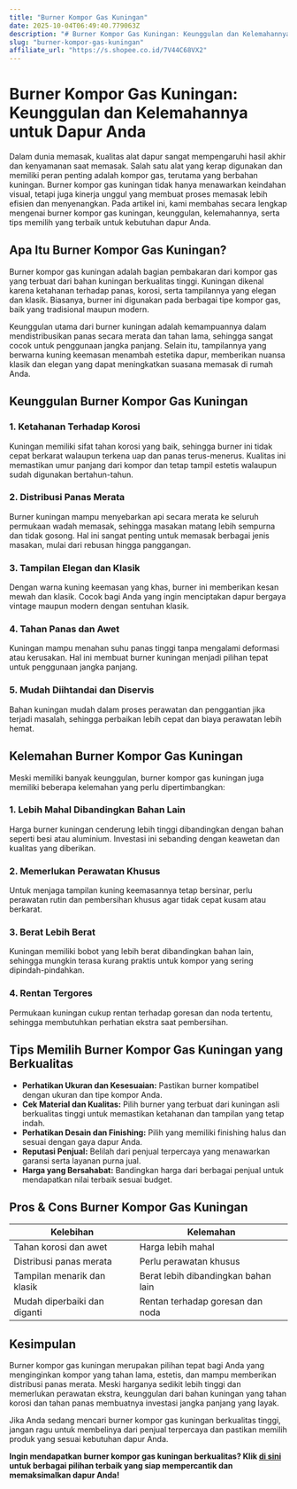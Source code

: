 ```yaml
---
title: "Burner Kompor Gas Kuningan"
date: 2025-10-04T06:49:40.779063Z
description: "# Burner Kompor Gas Kuningan: Keunggulan dan Kelemahannya untuk Dapur Anda..."
slug: "burner-kompor-gas-kuningan"
affiliate_url: "https://s.shopee.co.id/7V44C68VX2"
---
```

# Burner Kompor Gas Kuningan: Keunggulan dan Kelemahannya untuk Dapur Anda

Dalam dunia memasak, kualitas alat dapur sangat mempengaruhi hasil akhir dan kenyamanan saat memasak. Salah satu alat yang kerap digunakan dan memiliki peran penting adalah kompor gas, terutama yang berbahan kuningan. Burner kompor gas kuningan tidak hanya menawarkan keindahan visual, tetapi juga kinerja unggul yang membuat proses memasak lebih efisien dan menyenangkan. Pada artikel ini, kami membahas secara lengkap mengenai burner kompor gas kuningan, keunggulan, kelemahannya, serta tips memilih yang terbaik untuk kebutuhan dapur Anda.

## Apa Itu Burner Kompor Gas Kuningan?

Burner kompor gas kuningan adalah bagian pembakaran dari kompor gas yang terbuat dari bahan kuningan berkualitas tinggi. Kuningan dikenal karena ketahanan terhadap panas, korosi, serta tampilannya yang elegan dan klasik. Biasanya, burner ini digunakan pada berbagai tipe kompor gas, baik yang tradisional maupun modern.

Keunggulan utama dari burner kuningan adalah kemampuannya dalam mendistribusikan panas secara merata dan tahan lama, sehingga sangat cocok untuk penggunaan jangka panjang. Selain itu, tampilannya yang berwarna kuning keemasan menambah estetika dapur, memberikan nuansa klasik dan elegan yang dapat meningkatkan suasana memasak di rumah Anda.

## Keunggulan Burner Kompor Gas Kuningan

### 1. Ketahanan Terhadap Korosi
Kuningan memiliki sifat tahan korosi yang baik, sehingga burner ini tidak cepat berkarat walaupun terkena uap dan panas terus-menerus. Kualitas ini memastikan umur panjang dari kompor dan tetap tampil estetis walaupun sudah digunakan bertahun-tahun.

### 2. Distribusi Panas Merata
Burner kuningan mampu menyebarkan api secara merata ke seluruh permukaan wadah memasak, sehingga masakan matang lebih sempurna dan tidak gosong. Hal ini sangat penting untuk memasak berbagai jenis masakan, mulai dari rebusan hingga panggangan.

### 3. Tampilan Elegan dan Klasik
Dengan warna kuning keemasan yang khas, burner ini memberikan kesan mewah dan klasik. Cocok bagi Anda yang ingin menciptakan dapur bergaya vintage maupun modern dengan sentuhan klasik.

### 4. Tahan Panas dan Awet
Kuningan mampu menahan suhu panas tinggi tanpa mengalami deformasi atau kerusakan. Hal ini membuat burner kuningan menjadi pilihan tepat untuk penggunaan jangka panjang.

### 5. Mudah Diihtandai dan Diservis
Bahan kuningan mudah dalam proses perawatan dan penggantian jika terjadi masalah, sehingga perbaikan lebih cepat dan biaya perawatan lebih hemat.

## Kelemahan Burner Kompor Gas Kuningan

Meski memiliki banyak keunggulan, burner kompor gas kuningan juga memiliki beberapa kelemahan yang perlu dipertimbangkan:

### 1. Lebih Mahal Dibandingkan Bahan Lain
Harga burner kuningan cenderung lebih tinggi dibandingkan dengan bahan seperti besi atau aluminium. Investasi ini sebanding dengan keawetan dan kualitas yang diberikan.

### 2. Memerlukan Perawatan Khusus
Untuk menjaga tampilan kuning keemasannya tetap bersinar, perlu perawatan rutin dan pembersihan khusus agar tidak cepat kusam atau berkarat.

### 3. Berat Lebih Berat
Kuningan memiliki bobot yang lebih berat dibandingkan bahan lain, sehingga mungkin terasa kurang praktis untuk kompor yang sering dipindah-pindahkan.

### 4. Rentan Tergores
Permukaan kuningan cukup rentan terhadap goresan dan noda tertentu, sehingga membutuhkan perhatian ekstra saat pembersihan.

## Tips Memilih Burner Kompor Gas Kuningan yang Berkualitas

- **Perhatikan Ukuran dan Kesesuaian:** Pastikan burner kompatibel dengan ukuran dan tipe kompor Anda.
- **Cek Material dan Kualitas:** Pilih burner yang terbuat dari kuningan asli berkualitas tinggi untuk memastikan ketahanan dan tampilan yang tetap indah.
- **Perhatikan Desain dan Finishing:** Pilih yang memiliki finishing halus dan sesuai dengan gaya dapur Anda.
- **Reputasi Penjual:** Belilah dari penjual terpercaya yang menawarkan garansi serta layanan purna jual.
- **Harga yang Bersahabat:** Bandingkan harga dari berbagai penjual untuk mendapatkan nilai terbaik sesuai budget.

## Pros & Cons Burner Kompor Gas Kuningan

| Kelebihan                            | Kelemahan                                   |
|--------------------------------------|----------------------------------------------|
| Tahan korosi dan awet               | Harga lebih mahal                         |
| Distribusi panas merata             | Perlu perawatan khusus                   |
| Tampilan menarik dan klasik         | Berat lebih dibandingkan bahan lain     |
| Mudah diperbaiki dan diganti       | Rentan terhadap goresan dan noda       |

## Kesimpulan

Burner kompor gas kuningan merupakan pilihan tepat bagi Anda yang menginginkan kompor yang tahan lama, estetis, dan mampu memberikan distribusi panas merata. Meski harganya sedikit lebih tinggi dan memerlukan perawatan ekstra, keunggulan dari bahan kuningan yang tahan korosi dan tahan panas membuatnya investasi jangka panjang yang layak.

Jika Anda sedang mencari burner kompor gas kuningan berkualitas tinggi, jangan ragu untuk membelinya dari penjual terpercaya dan pastikan memilih produk yang sesuai kebutuhan dapur Anda.

**Ingin mendapatkan burner kompor gas kuningan berkualitas? Klik [di sini](https://s.shopee.co.id/7V44C68VX2) untuk berbagai pilihan terbaik yang siap mempercantik dan memaksimalkan dapur Anda!**